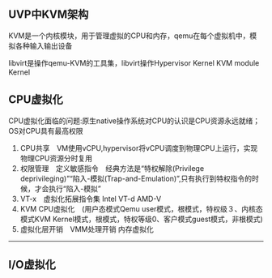 UVP中KVM架构
---

KVM是一个内核模块，用于管理虚拟的CPU和内存，qemu在每个虚拟机中，模拟各种输入输出设备

libvirt是操作qemu-KVM的工具集，libvirt操作Hypervisor Kernel KVM module Kernel

CPU虚拟化
---

CPU虚拟化面临的问题:原生native操作系统对CPU的认识是CPU资源永远就绪；OS对CPU具有最高权限

1. CPU共享　VM使用vCPU,hypervisor将vCPU调度到物理CPU上运行，实现物理CPU资源分时复用
2. 权限管理　定义敏感指令　经典方法是“特权解除(Privilege deprivileging)”“陷入-模拟(Trap-and-Emulation)”,只有执行到特权指令的时候，才会执行“陷入-模拟”
3. VT-x　虚拟化拓展指令集 Intel VT-d AMD-V
4. KVM CPU虚拟化　(用户态模式Qemu user模式，根模式，特权级３、内核态模式KVM Kernel模式，根模式，特权等级0、客户模式guest模式，非根模式)
5. 虚拟化层开销　VMM处理开销
内存虚拟化

---

I/O虚拟化
---